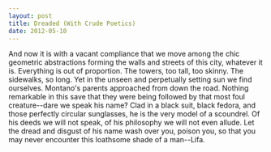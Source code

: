 ```yaml
---
layout: post
title: Dreaded (With Crude Poetics)
date: 2012-05-10
---
```

And now it is with a vacant compliance that we move among the chic
      geometric abstractions forming the walls and streets of this city, whatever it is. Everything
      is out of proportion. The towers, too tall, too skinny. The sidewalks, so long. Yet in the
      unseen and perpetually setting sun we find ourselves.    Montano's parents
      approached from down the road. Nothing remarkable in this save that they were being followed
      by that most foul creature--dare we speak his name? Clad in a black suit, black fedora, and
      those perfectly circular sunglasses, he is the very model of a scoundrel. Of his deeds we will
      not speak, of his philosophy we will not even allude. Let the dread and disgust of his name
      wash over you, poison you, so that you may never encounter this loathsome shade of a
      man--Lifa.